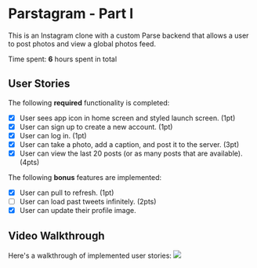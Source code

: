 # Parstagram - Part I

This is an Instagram clone with a custom Parse backend that allows a user to post photos and view a global photos feed.

Time spent: **6** hours spent in total

## User Stories

The following **required** functionality is completed:

- [x] User sees app icon in home screen and styled launch screen. (1pt)
- [x] User can sign up to create a new account. (1pt)
- [x] User can log in. (1pt)
- [x] User can take a photo, add a caption, and post it to the server. (3pt)
- [x] User can view the last 20 posts (or as many posts that are available). (4pts) 

The following **bonus** features are implemented:

- [x] User can pull to refresh. (1pt)
- [ ] User can load past tweets infinitely. (2pts)
- [x] User can update their profile image.
## Video Walkthrough

Here's a walkthrough of implemented user stories:
![](IG.gif)

